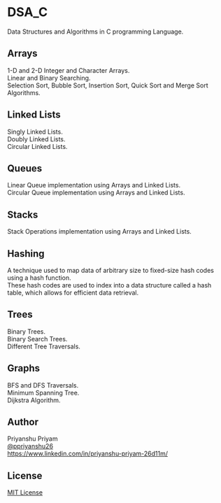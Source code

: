 # DSA_C
Data Structures and Algorithms in C programming Language.
## Arrays
1-D and 2-D Integer and Character Arrays.
<br>
Linear and Binary Searching.
<br>
Selection Sort, Bubble Sort, Insertion Sort, Quick Sort and Merge Sort Algorithms.
## Linked Lists
Singly Linked Lists.
<br>
Doubly Linked Lists.
<br>
Circular Linked Lists.
## Queues
Linear Queue implementation using Arrays and Linked Lists.
<br>
Circular Queue implementation using Arrays and Linked Lists.
## Stacks
Stack Operations implementation using Arrays and Linked Lists.
## Hashing
A technique used to map data of arbitrary size to fixed-size hash codes using a hash function.
<br>
These hash codes are used to index into a data structure called a hash table, which allows for efficient data retrieval.
## Trees
Binary Trees.
<br>
Binary Search Trees.
<br>
Different Tree Traversals.
## Graphs
BFS and DFS Traversals.
<br>
Minimum Spanning Tree.
<br>
Dijkstra Algorithm.
## Author
Priyanshu Priyam
<br>
[@ppriyanshu26](https://github.com/ppriyanshu26/)
<br>
https://www.linkedin.com/in/priyanshu-priyam-26d11m/
## License
[MIT License](LICENSE)